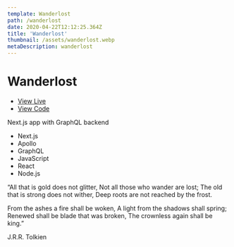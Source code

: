 ```yaml
---
template: Wanderlost
path: /wanderlost
date: 2020-04-22T12:12:25.364Z
title: 'Wanderlost'
thumbnail: /assets/wanderlost.webp
metaDescription: wanderlost
---
```

# Wanderlost

- [View Live](https://ecommerce-nextjs-apollo-client.now.sh)
- [View Code](https://github.com/dhausser/wanderlost)

Next.js app with GraphQL backend

- Next.js
- Apollo
- GraphQL
- JavaScript
- React
- Node.js

 “All that is gold does not glitter,
Not all those who wander are lost;
The old that is strong does not wither,
Deep roots are not reached by the frost.

From the ashes a fire shall be woken,
A light from the shadows shall spring;
Renewed shall be blade that was broken,
The crownless again shall be king.”

J.R.R. Tolkien
